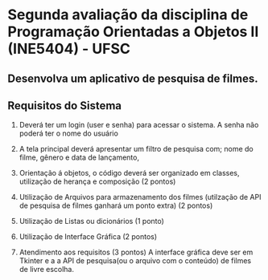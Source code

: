 # Segunda avaliação da disciplina de Programação Orientadas a Objetos II (INE5404) - UFSC 

## Desenvolva um aplicativo de pesquisa de filmes.

## Requisitos do Sistema

1. Deverá ter um login (user e senha) para acessar o sistema. A senha não poderá ter o nome do usuário

2. A tela principal deverá apresentar um filtro de pesquisa com; nome do filme, gênero e data de lançamento,

1. Orientação á objetos, o código deverá ser organizado em classes, utilização de herança e composição (2 pontos)

2. Utilização de Arquivos para armazenamento dos filmes (utilzação de API de pesquisa de filmes ganhará um ponto extra) (2 pontos)

3. Utilização de Listas ou dicionários (1 ponto)

4. Utilização de Interface Gráfica (2 pontos)

5. Atendimento aos requisitos (3 pontos) A interface gráfica deve ser em Tkinter e a a API de pesquisa(ou o arquivo com o conteúdo)  de filmes de livre escolha.

